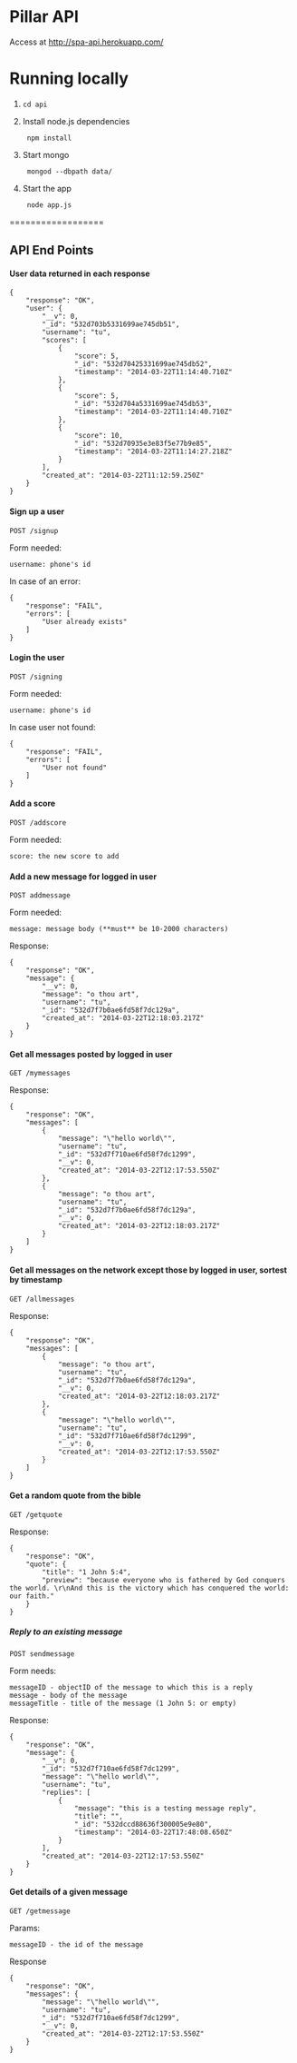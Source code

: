 Pillar API
===

Access at
http://spa-api.herokuapp.com/

Running locally
====

1. `cd api`

2. Install node.js dependencies

        npm install

3. Start mongo

        mongod --dbpath data/

4. Start the app

        node app.js

==================

## API End Points

#### User data returned in each response

    {
        "response": "OK",
        "user": {
            "__v": 0,
            "_id": "532d703b5331699ae745db51",
            "username": "tu",
            "scores": [
                {
                    "score": 5,
                    "_id": "532d70425331699ae745db52",
                    "timestamp": "2014-03-22T11:14:40.710Z"
                },
                {
                    "score": 5,
                    "_id": "532d704a5331699ae745db53",
                    "timestamp": "2014-03-22T11:14:40.710Z"
                },
                {
                    "score": 10,
                    "_id": "532d70935e3e83f5e77b9e85",
                    "timestamp": "2014-03-22T11:14:27.218Z"
                }
            ],
            "created_at": "2014-03-22T11:12:59.250Z"
        }
    }

#### Sign up a user

`POST /signup`

Form needed:

    username: phone's id

In case of an error:

    {
        "response": "FAIL",
        "errors": [
            "User already exists"
        ]
    }

#### Login the user

`POST /signing`

Form needed:

    username: phone's id

In case user not found:

    {
        "response": "FAIL",
        "errors": [
            "User not found"
        ]
    }

#### Add a score

`POST /addscore`

Form needed:

    score: the new score to add

#### Add a new message for logged in user

`POST addmessage`

Form needed:

    message: message body (**must** be 10-2000 characters)

Response:

    {
        "response": "OK",
        "message": {
            "__v": 0,
            "message": "o thou art",
            "username": "tu",
            "_id": "532d7f7b0ae6fd58f7dc129a",
            "created_at": "2014-03-22T12:18:03.217Z"
        }
    }

#### Get all messages posted by logged in user

`GET /mymessages`

Response:

    {
        "response": "OK",
        "messages": [
            {
                "message": "\"hello world\"",
                "username": "tu",
                "_id": "532d7f710ae6fd58f7dc1299",
                "__v": 0,
                "created_at": "2014-03-22T12:17:53.550Z"
            },
            {
                "message": "o thou art",
                "username": "tu",
                "_id": "532d7f7b0ae6fd58f7dc129a",
                "__v": 0,
                "created_at": "2014-03-22T12:18:03.217Z"
            }
        ]
    }

#### Get all messages on the network except those by logged in user, sortest by timestamp

`GET /allmessages`

Response:

    {
        "response": "OK",
        "messages": [
            {
                "message": "o thou art",
                "username": "tu",
                "_id": "532d7f7b0ae6fd58f7dc129a",
                "__v": 0,
                "created_at": "2014-03-22T12:18:03.217Z"
            },
            {
                "message": "\"hello world\"",
                "username": "tu",
                "_id": "532d7f710ae6fd58f7dc1299",
                "__v": 0,
                "created_at": "2014-03-22T12:17:53.550Z"
            }
        ]
    }

#### Get a random quote from the bible

`GET /getquote`

Response:

    {
        "response": "OK",
        "quote": {
            "title": "1 John 5:4",
            "preview": "because everyone who is fathered by God conquers the world. \r\nAnd this is the victory which has conquered the world: our faith."
        }
    }

##### Reply to an existing message

`POST sendmessage`

Form needs:

    messageID - objectID of the message to which this is a reply
    message - body of the message
    messageTitle - title of the message (1 John 5: or empty)

Response:

    {
        "response": "OK",
        "message": {
            "__v": 0,
            "_id": "532d7f710ae6fd58f7dc1299",
            "message": "\"hello world\"",
            "username": "tu",
            "replies": [
                {
                    "message": "this is a testing message reply",
                    "title": "",
                    "_id": "532dccd88636f300005e9e80",
                    "timestamp": "2014-03-22T17:48:08.650Z"
                }
            ],
            "created_at": "2014-03-22T12:17:53.550Z"
        }
    }

#### Get details of a given message

`GET /getmessage`

Params:

    messageID - the id of the message

Response

    {
        "response": "OK",
        "messages": {
            "message": "\"hello world\"",
            "username": "tu",
            "_id": "532d7f710ae6fd58f7dc1299",
            "__v": 0,
            "created_at": "2014-03-22T12:17:53.550Z"
        }
    }
